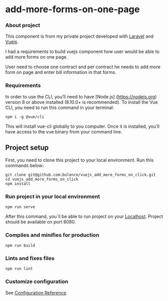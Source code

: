 # add-more-forms-on-one-page

### About project
This component is from my private project developed with [Laravel](https://laravel.com) and [Vuejs](https://vuejs.org). 

I had a requirements to build vuejs component how user would be able to add more forms on one page. 

User need to choose one contract and per contract he needs to add more form on page and enter bill information in that forms.

### Requirements
In order to use the CLI, you’ll need to have [Node.js] (https://nodejs.org) version 8 or above installed (8.10.0+ is recommended).
To install the Vue CLI, you need to run this command in your terminal:
```
npm i -g @vue/cli
```
This will install vue-cli globally to you computer. Once it is installed, you’ll have access to the vue binary from your command line.

## Project setup
First, you need to clone this project to your local environment. Run this commands below:
```
git clone git@github.com:bolence/vuejs_add_more_forms_on_click.git
cd vuejs_add_more_forms_on_click
npm install
```

### Run project in your local environment
```
npm run serve
```
After this command, you`ll be able to run project on your [Localhost](http:://localhost:8080). Project should be available on port 8080. 

### Compiles and minifies for production
```
npm run build
```

### Lints and fixes files
```
npm run lint
```

### Customize configuration
See [Configuration Reference](https://cli.vuejs.org/config/).
